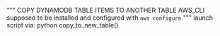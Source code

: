 """
COPY DYNAMODB TABLE ITEMS TO ANOTHER TABLE
AWS_CLI supposed te be installed and configured with `aws configure`
"""
launch script via:
python copy_to_new_table()
